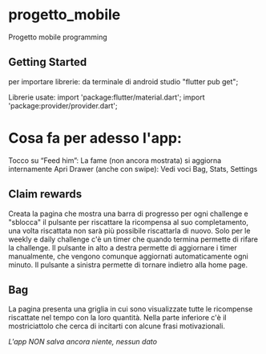 # progetto_mobile

Progetto mobile programming

## Getting Started

per importare librerie: da terminale di android studio "flutter pub get";

Librerie usate:
import 'package:flutter/material.dart';
import 'package:provider/provider.dart';

# Cosa fa per adesso l'app:
Tocco su “Feed him”:	La fame (non ancora mostrata) si aggiorna internamente
Apri Drawer (anche con swipe):	Vedi voci Bag, Stats, Settings

## Claim rewards
Creata la pagina che mostra una barra di progresso per ogni challenge e "sblocca" il pulsante per 
riscattare la ricompensa al suo completamento, una volta riscattata non sarà più possibile 
riscattarla di nuovo. Solo per le weekly e daily challenge c'è un timer che quando termina permette
di rifare la challenge. Il pulsante in alto a destra permette di aggiornare i timer manualmente, che
vengono comunque aggiornati automaticamente ogni minuto. Il pulsante a sinistra permette di tornare 
indietro alla home page.

## Bag
La pagina presenta una griglia in cui sono visualizzate tutte le ricompense riscattate nel tempo con 
la loro quantità. Nella parte inferiore c'è il mostriciattolo che cerca di incitarti con alcune 
frasi motivazionali.

*L'app NON salva ancora niente, nessun dato*
